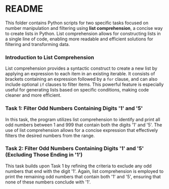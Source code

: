 
# README

This folder contains Python scripts for two specific tasks focused on number manipulation and filtering using **list comprehension**, a concise way to create lists in Python. List comprehension allows for constructing lists in a single line of code, enabling more readable and efficient solutions for filtering and transforming data.

### Introduction to List Comprehension
List comprehension provides a syntactic construct to create a new list by applying an expression to each item in an existing iterable. It consists of brackets containing an expression followed by a `for` clause, and can also include optional `if` clauses to filter items. This powerful feature is especially useful for generating lists based on specific conditions, making code cleaner and more efficient.

### Task 1: Filter Odd Numbers Containing Digits '1' and '5'
In this task, the program utilizes list comprehension to identify and print all odd numbers between 1 and 999 that contain both the digits '1' and '5'. The use of list comprehension allows for a concise expression that effectively filters the desired numbers from the range.

### Task 2: Filter Odd Numbers Containing Digits '1' and '5' (Excluding Those Ending in '1')
This task builds upon Task 1 by refining the criteria to exclude any odd numbers that end with the digit '1'. Again, list comprehension is employed to print the remaining odd numbers that contain both '1' and '5', ensuring that none of these numbers conclude with '1'.
